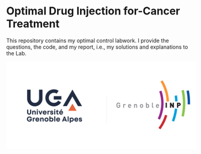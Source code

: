 # Optimal Drug Injection for-Cancer Treatment
This repository  contains my optimal control labwork. 
I provide the questions, the code, and my report, i.e., my solutions and explanations to the Lab.

![](logo.jpg)
